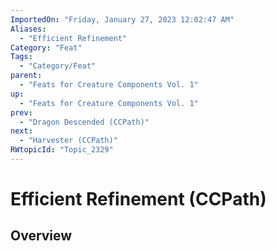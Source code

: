```yaml
---
ImportedOn: "Friday, January 27, 2023 12:02:47 AM"
Aliases:
  - "Efficient Refinement"
Category: "Feat"
Tags:
  - "Category/Feat"
parent:
  - "Feats for Creature Components Vol. 1"
up:
  - "Feats for Creature Components Vol. 1"
prev:
  - "Dragon Descended (CCPath)"
next:
  - "Harvester (CCPath)"
RWtopicId: "Topic_2329"
---
```

# Efficient Refinement (CCPath)
## Overview
